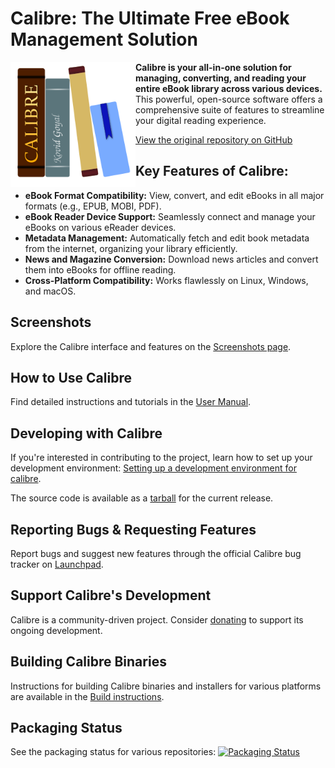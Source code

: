 # Calibre: The Ultimate Free eBook Management Solution

<img align="left" src="https://raw.githubusercontent.com/kovidgoyal/calibre/master/resources/images/lt.png" height="200" width="200"/>

**Calibre is your all-in-one solution for managing, converting, and reading your entire eBook library across various devices.** This powerful, open-source software offers a comprehensive suite of features to streamline your digital reading experience. 

[View the original repository on GitHub](https://github.com/kovidgoyal/calibre)

## Key Features of Calibre:

*   **eBook Format Compatibility:** View, convert, and edit eBooks in all major formats (e.g., EPUB, MOBI, PDF).
*   **eBook Reader Device Support:** Seamlessly connect and manage your eBooks on various eReader devices.
*   **Metadata Management:** Automatically fetch and edit book metadata from the internet, organizing your library efficiently.
*   **News and Magazine Conversion:** Download news articles and convert them into eBooks for offline reading.
*   **Cross-Platform Compatibility:** Works flawlessly on Linux, Windows, and macOS.

## Screenshots

Explore the Calibre interface and features on the [Screenshots page](https://calibre-ebook.com/demo).

## How to Use Calibre

Find detailed instructions and tutorials in the [User Manual](https://manual.calibre-ebook.com).

## Developing with Calibre

If you're interested in contributing to the project, learn how to set up your development environment: [Setting up a development environment for calibre](https://manual.calibre-ebook.com/develop.html).

The source code is available as a [tarball](https://calibre-ebook.com/dist/src) for the current release.

## Reporting Bugs & Requesting Features

Report bugs and suggest new features through the official Calibre bug tracker on [Launchpad](https://bugs.launchpad.net/calibre).

## Support Calibre's Development

Calibre is a community-driven project. Consider [donating](https://calibre-ebook.com/donate) to support its ongoing development.

## Building Calibre Binaries

Instructions for building Calibre binaries and installers for various platforms are available in the [Build instructions](bypy/README.rst).

## Packaging Status

See the packaging status for various repositories: [![Packaging Status](https://repology.org/badge/vertical-allrepos/calibre.svg?columns=3&header=calibre)](https://repology.org/project/calibre/versions)